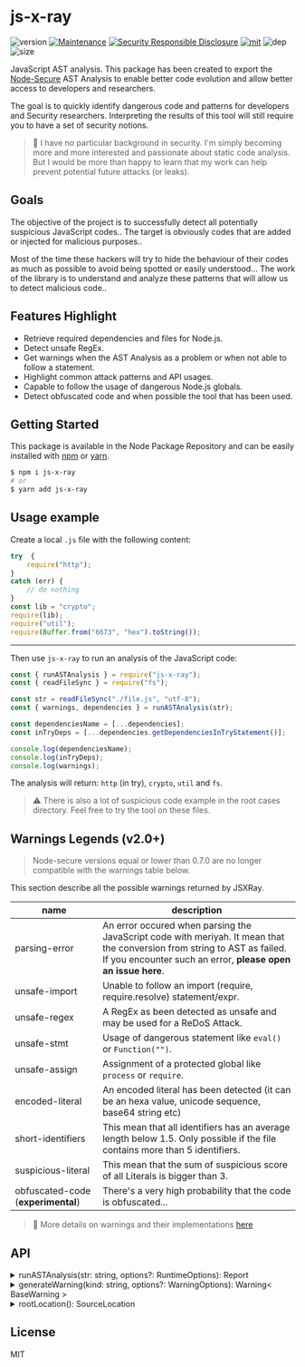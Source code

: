 # js-x-ray
![version](https://img.shields.io/badge/dynamic/json.svg?url=https://raw.githubusercontent.com/fraxken/js-x-ray/master/package.json&query=$.version&label=Version)
[![Maintenance](https://img.shields.io/badge/Maintained%3F-yes-green.svg)](https://github.com/fraxken/js-x-ray/commit-activity)
[![Security Responsible Disclosure](https://img.shields.io/badge/Security-Responsible%20Disclosure-yellow.svg)](https://github.com/nodejs/security-wg/blob/master/processes/responsible_disclosure_template.md
)
[![mit](https://img.shields.io/github/license/Naereen/StrapDown.js.svg)](https://github.com/fraxken/js-x-ray/blob/master/LICENSE)
![dep](https://img.shields.io/david/fraxken/js-x-ray)
![size](https://img.shields.io/bundlephobia/min/js-x-ray)


JavaScript AST analysis. This package has been created to export the [Node-Secure](https://github.com/ES-Community/nsecure) AST Analysis to enable better code evolution and allow better access to developers and researchers.

The goal is to quickly identify dangerous code and patterns for developers and Security researchers. Interpreting the results of this tool will still require you to have a set of security notions.

> 💖 I have no particular background in security. I'm simply becoming more and more interested and passionate about static code analysis. But I would be more than happy to learn that my work can help prevent potential future attacks (or leaks).

## Goals
The objective of the project is to successfully detect all potentially suspicious JavaScript codes.. The target is obviously codes that are added or injected for malicious purposes..

Most of the time these hackers will try to hide the behaviour of their codes as much as possible to avoid being spotted or easily understood... The work of the library is to understand and analyze these patterns that will allow us to detect malicious code..

## Features Highlight
- Retrieve required dependencies and files for Node.js.
- Detect unsafe RegEx.
- Get warnings when the AST Analysis as a problem or when not able to follow a statement.
- Highlight common attack patterns and API usages.
- Capable to follow the usage of dangerous Node.js globals.
- Detect obfuscated code and when possible the tool that has been used.

## Getting Started

This package is available in the Node Package Repository and can be easily installed with [npm](https://docs.npmjs.com/getting-started/what-is-npm) or [yarn](https://yarnpkg.com).

```bash
$ npm i js-x-ray
# or
$ yarn add js-x-ray
```

## Usage example

Create a local `.js` file with the following content:
```js
try  {
    require("http");
}
catch (err) {
    // do nothing
}
const lib = "crypto";
require(lib);
require("util");
require(Buffer.from("6673", "hex").toString());
```

---

Then use `js-x-ray` to run an analysis of the JavaScript code:
```js
const { runASTAnalysis } = require("js-x-ray");
const { readFileSync } = require("fs");

const str = readFileSync("./file.js", "utf-8");
const { warnings, dependencies } = runASTAnalysis(str);

const dependenciesName = [...dependencies];
const inTryDeps = [...dependencies.getDependenciesInTryStatement()];

console.log(dependenciesName);
console.log(inTryDeps);
console.log(warnings);
```

The analysis will return: `http` (in try), `crypto`, `util` and `fs`.

> ⚠️ There is also a lot of suspicious code example in the root cases directory. Feel free to try the tool on these files.

## Warnings Legends (v2.0+)

> Node-secure versions equal or lower than 0.7.0 are no longer compatible with the warnings table below.

This section describe all the possible warnings returned by JSXRay.

| name | description |
| --- | --- |
| parsing-error | An error occured when parsing the JavaScript code with meriyah. It mean that the conversion from string to AST as failed. If you encounter such an error, **please open an issue here**. |
| unsafe-import | Unable to follow an import (require, require.resolve) statement/expr. |
| unsafe-regex | A RegEx as been detected as unsafe and may be used for a ReDoS Attack. |
| unsafe-stmt | Usage of dangerous statement like `eval()` or `Function("")`. |
| unsafe-assign | Assignment of a protected global like `process` or `require`. |
| encoded-literal | An encoded literal has been detected (it can be an hexa value, unicode sequence, base64 string etc) |
| short-identifiers | This mean that all identifiers has an average length below 1.5. Only possible if the file contains more than 5 identifiers. |
| suspicious-literal | This mean that the sum of suspicious score of all Literals is bigger than 3. |
| obfuscated-code (**experimental**) | There's a very high probability that the code is obfuscated... |

> 👀 More details on warnings and their implementations [here](./WARNINGS.md)

## API

<details>
<summary>runASTAnalysis(str: string, options?: RuntimeOptions): Report</summary>

```ts
interface RuntimeOptions {
    module?: boolean;
    isMinified?: boolean;
}
```

The method take a first argument which is the code you want to analyse. It will return a Report Object:

```ts
interface Report {
    dependencies: ASTDeps;
    warnings: Warning<BaseWarning>[];
    idsLengthAvg: number;
    stringScore: number;
    isOneLineRequire: boolean;
}
```

</details>

<details>
<summary>generateWarning(kind: string, options?: WarningOptions): Warning< BaseWarning ></summary>

Generate a new Warning Object.

```ts
interface WarningOptions {
    location: Location;
    file?: string;
    value?: string;
}
```

</details>

<details>
<summary>rootLocation(): SourceLocation</summary>

Return a default SourceLocation with all row and column set to zero.
```js
{ start: { line: 0, column: 0 }, end: { line: 0, column: 0 } }
```

</details>

## License
MIT
